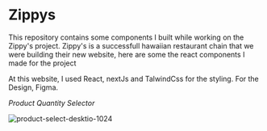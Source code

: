 # Zippys
This repository contains some components I built while working on the Zippy's project. Zippy's is a successfull hawaiian restaurant chain that we were building their new website, here are some the react components I made for the project

At this website, I used React, nextJs and TalwindCss for the styling. For the Design, Figma.

*Product Quantity Selector*

![product-select-desktio-1024](https://github.com/user-attachments/assets/90315448-d374-48d1-8153-63e1a92dd4ab)
